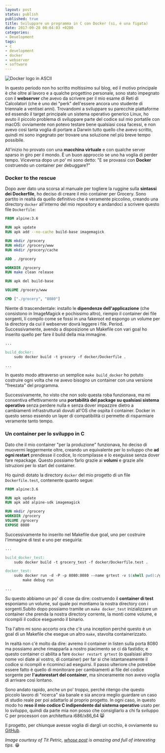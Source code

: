 ```yaml
---
layout: post
status: publish
published: true
title: Sviluppare un programma in C con Docker (si, è una figata)
date: 2017-09-28 00:04:03 +0200
categories:
- Development
tags:
- c
- development
- docker
- webserver
- software
---
```


![Docker logo in ASCII](https://scene-si.org/post/2016-03-31-how-to-live-inside-a-docker-container/heading.png)

In questo periodo non ho scritto moltissimo sul blog, ed il motivo principale è che oltre al lavoro e a qualche progettino personale, sono stato impegnato con il **webserver** che avevo da scrivere per il mio esame di Reti di Calcolatori (che è uno dei "perk" dell'essere ancora uno studente di triennale a ventisei anni). Trovandomi a sviluppare su parecchie piattaforme ed essendo il target principale un sistema operativo generico Linux, ho avuto il piccolo problema di sviluppare parte del codice sul mio portatile con macOS: ovviamente non potevo testare bene qualsiasi cosa facessi, e non avevo così tanta voglia di portare a Darwin tutto quello che avevo scritto, quindi mi sono ingegnato per trovare una soluzione nel più breve tempo possibile.

All'inizio ho provato con una **macchina virtuale** e con qualche server sparso in giro per il mondo. È un buon approccio se uno ha voglia di perder tempo. Viceversa dopo un po' mi sono detto: "E se provassi con **Docker** costruendo un container per debuggare?"

### Docker to the rescue
Dopo aver dato una scorsa al manuale per togliere la ruggine sulla **sintassi dei Dockerfile**, ho deciso di creare il mio container per Grocery. Sono partito in realtà da quello definitivo che è veramente piccolino, creando una directory `docker` all'interno del mio repository e andandoci a scrivere questo file `Dockerfile`:

```dockerfile
FROM alpine:3.6

RUN apk update
RUN apk add --no-cache build-base imagemagick

RUN mkdir /grocery
RUN mkdir /grocery/www
RUN mkdir /grocery/cache

ADD . /grocery

WORKDIR /grocery
RUN make clean release

RUN apk del build-base

VOLUME /grocery/www

CMD ["./grocery", "8080"]
```

Niente di trascendentale: installo le **dipendenze dell'applicazione** (che consistono in ImageMagick e pochissimo altro), riempio il container dei file sorgenti, li compilo come se fossi in una fakeroot ed espongo un volume per la directory da cui il webserver dovrà leggere i file. Period. Successivamente, avendo a disposizione un Makefile con vari goal ho inserito quello per fare il build della mia immagine.

```makefile
...

build_docker:
	sudo docker build -t grocery -f docker/Dockerfile .

...
```

In questo modo attraverso un semplice `make build_docker` ho potuto costruire ogni volta che ne avevo bisogno un container con una versione "freezata" del programma.

Successivamente, ho visto che non solo questa roba funzionava, ma mi consentiva effettivamente una **portabilità del package su qualsiasi sistema operativo** senza perdere nulla e senza dover impazzire dietro a cambiamenti infrastrutturali dovuti all'OS che ospita il container. Docker in questo senso essendo un layer di compatibilità ci permette di risparmiare veramente tanto tempo.

### Un container per lo sviluppo in C
Dato che il mio container "per la produzione" funzionava, ho deciso di muovermi leggermente oltre, creando un equivalente per lo sviluppo che **ad ogni restart** prendesse il codice, lo ricompilasse e lo eseguisse senza dover fare repackage. Questo possiamo farlo grazie ai **volumi** e grazie alle istruzioni per lo start del container.

Ho quindi dotato la directory `docker` del mio progetto di un file `Dockerfile.test`, contenente quanto segue:

```dockerfile
FROM alpine:3.6

RUN apk update
RUN apk add alpine-sdk imagemagick

RUN mkdir /grocery
WORKDIR /grocery
VOLUME /grocery
EXPOSE 8080
```

Successivamente ho inserito nel Makefile due goal, uno per costruire l'immagine di test e uno per eseguirla:

```makefile
...

build_docker_test:
	sudo docker build -t grocery_test -f docker/Dockerfile.test .

docker_test:
	sudo docker run -d -P -p 8080:8080 --name grtest -v $(shell pwd):/grocery grocery_test \
		make debug run

...
```

Su questo abbiamo un po' di cose da dire: costruendo il **container di test** esponiamo un volume, sul quale poi montiamo la nostra directory con i sorgenti.Subito dopo possiamo tramite un `make docker_test` inizializzare un container che prenda la nostra directory corrente, la monti come volume, e ricompili il codice eseguendo il binario.

Tra l'altro mi sono accorto ora che c'è una inception perché questo è un goal di un Makefile che esegue un altro `make`, stavolta containerizzato.

In realtà non c'è molto da dire: avremo il container in listen sulla porta 8080 ma possiamo anche rimapparla a nostro piacimento se ci dà fastidio; e questo container ci abilita a fare `docker restart grtest` (o qualsiasi altro nome voi diate al vostro, di container) per far si che istantaneamente il codice si ricompili e ricominci ad eseguirsi. Il passo ulteriore che potrebbe essere fatto è quello di monitorare per cambiamenti ai file del codice sorgente per **l'autorestart del container**, ma sinceramente non avevo voglia di arrivare così lontano.

Sono andato rapido, anche un po' troppo, perché ritengo che questo piccolo lavoro di "ricerca" sia banale e sia ancora meglio guardare un caso di studio reale per poi adattarlo al proprio progetto. In ogni caso, in questo modo ho **reso il mio codice C indipendente dal sistema operativo** usato per lo sviluppo, quindi da parte mia non posso che consigliarlo a chi fa sviluppo C per processori con architettura i686/x86_64 😸

Il progetto, per chiunque avesse voglia di dargli un occhio, è ovviamente su [GitHub](https://github.com/dottorblaster/grocery).

_Image courtesy of Tit Petric, [whose post](https://scene-si.org/2016/04/01/how-to-live-inside-a-docker-container/) is amazing and full of interesting tips._ 😁
